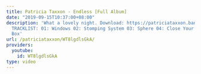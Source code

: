 ```yaml
---
title: Patricia Taxxon - Endless [Full Album]
date: "2019-09-15T10:37:00+08:00"
description: 'What a lovely night. Download: https://patriciataxxon.bandcamp.com/album/endless
  TRACKLIST: 01: Windows 02: Stomping System 03: Sphere 04: Close Your Eyes 05: Beat
  Box'
url: /patriciataxxon/WT8lgdlsGkA/
providers:
  youtube:
    id: WT8lgdlsGkA
type: video
---
```

